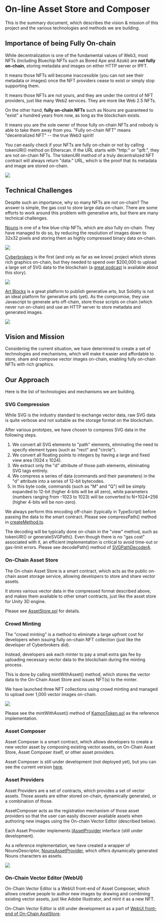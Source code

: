 # On-line Asset Store and Composer

This is the summary document, which describes the vision & mission of this project and the various technologies and methods we are building. 

## Importance of being Fully On-chain

While decentralization is one of the fundamental values of Web3, most NFTs (including Bluechip NFTs such as Bored Ape and Azuki) are **not fully on-chain**, storing metadata and images on either HTTP server or IPFT. 

It means those NFTs will become inaccessible (you can not see their metadata or images) once the NFT providers cease to exist or simply stop supporting them. 

It means those NFTs are not yours, and they are under the control of NFT providers, just like many Web2 services. They are more like Web 2.5 NFTs. 

On the other hand, **fully on-chain NFTs** such as Nouns are guaranteed to "exist" a hundred years from now, as long as the blockchain exists. 

It means you are the sole owner of those fully on-chain NFTs and nobody is able to take them away from you. "Fully on-chain NFT" means "decentralized NFT" -- the true Web3 spirit!

You can easily check if your NFTs are fully on-chain or not by calling tokenURI() method on Etherscan. If the URL starts with "http:" or "ipft:", they are not on-chain NFTs. The tokenURI method of a truly decentralized NFT contract will always return "data:" URL, which is the proof that its metadata and image are stored on-chain. 

![](https://i.imgur.com/kCfzdsL.png)

## Technical Challenges

Despite such an importance, why so many NFTs are not on-chain? The answer is simple, the gas cost to store large data on-chain. There are some efforts to work around this problem with generative arts, but there are many technical challenges. 

[Nouns](https://nouns.wtf) is one of a few blue-chip NFTs, which are also fully on-chain. They have managed to do so, by reducing the resolution of images down to 32x32 pixels and storing them as highly compressed binary data on-chain. 

![](https://i.imgur.com/6BMmUQs.png)

[Cyberbrokers](https://cyberbrokers.io) is the first (and only as far as we know) project which stores rich graphics on-chain, but they needed to spend over $200,000 to upload a large set of SVG data to the blockchain (a [great podcast](https://rephonic.com/episodes/qc6wd-solidity-galaxy-brain-puzzles-games-and-onch) is available about this story).

![](https://i.imgur.com/Mp9xUwH.jpg)

[Art Blocks](https://www.artblocks.io/) is a great platform to publish generative arts, but Solidity is not an ideal platform for generative arts (yet). As the compromise, they use Javascript to generate arts off-chain, store those scripts on chain (which never run on-chain) and use an HTTP server to store metadata and generated images. 

![](https://i.imgur.com/NxissZu.png)

## Vision and Mission

Considering the current situation, we have determined to create a set of technologies and mechanisms, which will make it easier and affordable to store, share and compose vector images on-chain, enabling fully on-chain NFTs with rich graphics. 

## Our Approach

Here is the list of technologies and mechanisms we are building. 

### SVG Compression

While SVG is the industry standard to exchange vector data, raw SVG data is quite verbose and not suitable as the storage format on the blockchain.

After various prototpes, we have chosen to compress SVG data in the following steps. 

1. We convert all SVG elements to "path" elements, eliminating the need to specify element types (such as "rect" and "circle").
2. We convert all floating points to integers by having a large and fixed view area (1024 x 1024).
3. We extract only the "d" attribute of those path elements, eliminating SVG tags entirely.
4. We compress a series of data (commands and their parameters) in the "d" attribute into a series of 12-bit bytecodes.
5. In this byte code, commands (such as "M" and "Q") will be simply expanded to 12-bit (higher 4-bits will be all zero), while parameters (numbers ranging from -1023 to 1023) will be converted to N+1024+256 (higher 4-bits will be non-zero).

We always perform this encoding off-chain (typically in TypeScript) before passing the data to the smart contract. Please see compressPath() method in [createMethod.ts](https://github.com/Cryptocoders-wtf/assetstore-contract/blob/main/utils/createAsset.ts). 

The decoding will be typically done on-chain in the "view" method, such as tokenURI() or generateSVGPath(). Even though there is no "gas cost" associated with it, an efficient implementation is critical to avoid time-out or gas-limit errors. Please see decodePath() method of [SVGPathDecoderA](https://github.com/Cryptocoders-wtf/assetstore-contract/blob/main/contracts/libs/SVGPathDecoderA.sol). 

### On-Chain Asset Store

The On-chain Asset Store is a smart contract, which acts as the public on-chain asset storage service, allowing developers to store and share vector assets.

It stores various vector data in the compressed format described above, and makes them available to other smart contracts, just like the asset store for Unity 3D engine. 

Please see [AssetStore.sol](https://github.com/Cryptocoders-wtf/assetstore-contract/blob/main/contracts/AssetStore.sol) for details. 

### Crowd Minting

The "crowd minting" is a method to eliminate a large upfront cost for developers when issuing fully on-chain NFT collection (just like the developer of Cyberbrokers did).

Instead, developers ask each minter to pay a small extra gas fee by uploading necessary vector data to the blockchain during the minting process. 

This is done by calling mintWithAsset() method, which stores the vector data to the On-Chain Asset Store and issues NFT(s) to the minter.

We have launched three NFT collections using crowd minting and managed to upload over 1,000 vector images on-chain. 

![](https://i.imgur.com/skT6eS5.png)


Please see the mintWithAsset() method of [KamonToken.sol](https://github.com/Cryptocoders-wtf/assetstore-contract/blob/main/contracts/KamonToken.sol) as the reference implementation. 

### Asset Composer

Asset Composer is a smart contract, which allows developers to create a new vector asset by composing existing vector assets, on On-Chain Asset Store, Asset Composer itself, or other asset providers.

Asset Composer is still under development (not deployed yet), but you can see the current version [here](https://github.com/Cryptocoders-wtf/assetstore-contract/blob/main/contracts/AssetComposer.sol). 

### Asset Providers

Asset Providers are a set of contracts, which provides a set of vector assets. Those assets are either stored on-chain, dynamically generated, or a combination of those. 

AssetComposer acts as the registration mechanism of those asset providers so that the user can easily discover available assets when authoring new images using the On-chain Vector Editor (described below).

Each Asset Provider implements [IAssetProvider](https://github.com/Cryptocoders-wtf/assetstore-contract/blob/main/contracts/interfaces/IAssetComposer.sol) interface (still under development).

As a reference implementation, we have created a wrapper of NounsDescriptor, [NounsAssetProvider](https://github.com/Cryptocoders-wtf/assetstore-contract/blob/main/contracts/NounsAssetProvider.sol), which offers dynamically generated Nouns characters as assets. 

![](https://i.imgur.com/st9ufHK.png)

### On-Chain Vector Editor (WebUI)

On-Chain Vector Editor is a WebUI front-end of Asset Composer, which allows creative people to author new images by drawing and combining existing vector assets, just like Adobe Illustrator, and mint it as a new NFT.

On-Chain Vector Editor is still under development as a part of [WebUI front-end of On-Chain AsstStore](https://github.com/Cryptocoders-wtf/assetstore). 